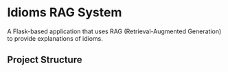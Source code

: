 # Idioms RAG System

A Flask-based application that uses RAG (Retrieval-Augmented Generation) to provide explanations of idioms.

## Project Structure 